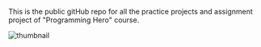 This is the public gitHub repo for all the practice projects and assignment project of "Programming Hero" course.


![thumbnail](https://github.com/Rashedin-063/Programming-Hero-Complete-Web-Dev-Course-Projects/assets/138358968/60aa54c4-8c41-4f7d-934c-3361f4c71231)
